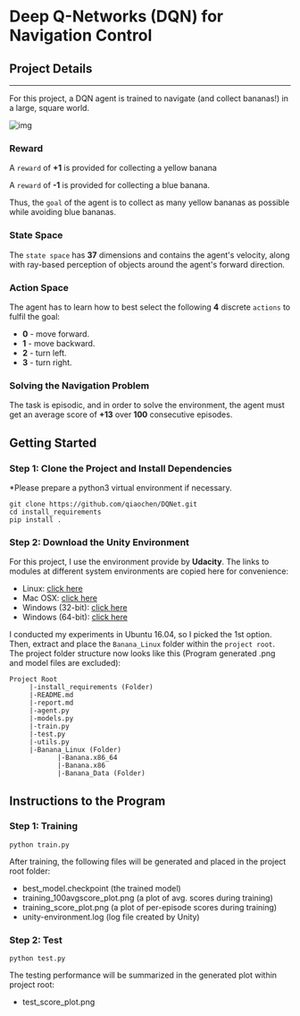 # Deep Q-Networks (DQN) for Navigation Control

## Project Details
---
For this project, a DQN agent is trained to navigate (and collect bananas!) in a large, square world.





![img](https://s3.amazonaws.com/video.udacity-data.com/topher/2018/June/5b1ab4b0_banana/banana.gif)





### Reward

A `reward` of **+1** is provided for collecting a yellow banana

A `reward` of **-1** is provided for collecting a blue banana. 

Thus, the `goal` of the agent is to collect as many yellow bananas as possible while avoiding blue bananas.

### State Space

The `state space` has **37** dimensions and contains the agent's velocity, along with ray-based perception of objects around the agent's forward direction. 

### Action Space

The agent has to learn how to best select the following **4** discrete `actions` to fulfil the goal:

- **0** - move forward.
- **1** - move backward.
- **2** - turn left.
- **3** - turn right.

### Solving the Navigation Problem

The task is episodic, and in order to solve the environment, the agent must get an average score of **+13** over **100** consecutive episodes.

## Getting Started

### Step 1: Clone the Project and Install Dependencies
*Please prepare a python3 virtual environment if necessary.
```
git clone https://github.com/qiaochen/DQNet.git
cd install_requirements
pip install .
```
### Step 2: Download the Unity Environment

For this project, I use the environment provide by **Udacity**. The links to modules at different system environments are copied here for convenience:

- Linux: [click here](https://s3-us-west-1.amazonaws.com/udacity-drlnd/P1/Banana/Banana_Linux.zip)
- Mac OSX: [click here](https://s3-us-west-1.amazonaws.com/udacity-drlnd/P1/Banana/Banana.app.zip)
- Windows (32-bit): [click here](https://s3-us-west-1.amazonaws.com/udacity-drlnd/P1/Banana/Banana_Windows_x86.zip)
- Windows (64-bit): [click here](https://s3-us-west-1.amazonaws.com/udacity-drlnd/P1/Banana/Banana_Windows_x86_64.zip)

I conducted my experiments in Ubuntu 16.04, so I picked the 1st option.
Then, extract and place the `Banana_Linux` folder within the `project root`.
The project folder structure now looks like this (Program generated .png and model files are excluded):
```
Project Root
     |-install_requirements (Folder)
     |-README.md
     |-report.md
     |-agent.py
     |-models.py
     |-train.py
     |-test.py
     |-utils.py
     |-Banana_Linux (Folder)
            |-Banana.x86_64
            |-Banana.x86
            |-Banana_Data (Folder)
```
## Instructions to the Program
### Step 1: Training
```
python train.py
```
After training, the following files will be generated and placed in the project root folder:
- best_model.checkpoint (the trained model)
- training_100avgscore_plot.png (a plot of avg. scores during training)
- training_score_plot.png (a plot of per-episode scores during training)
- unity-environment.log (log file created by Unity)
### Step 2: Test

```
python test.py
```
The testing performance will be summarized in the generated plot within project root:
- test_score_plot.png

